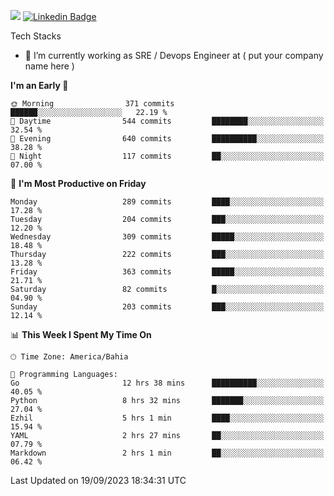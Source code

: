 ![](https://komarev.com/ghpvc/?username=miltlima&color=blue) [![Linkedin Badge](https://img.shields.io/badge/-LinkedIn-blue?style=flat-square&logo=Linkedin&logoColor=white&link=https://www.linkedin.com/in/miltonlimaj/)](https://www.linkedin.com/in/miltonlimaj/) 


Tech Stacks
                 

- 🔭 I’m currently working as SRE / Devops Engineer at ( put your company name here )


<!--START_SECTION:waka-->
**I'm an Early 🐤** 

```text
🌞 Morning                371 commits         ██████░░░░░░░░░░░░░░░░░░░   22.19 % 
🌆 Daytime                544 commits         ████████░░░░░░░░░░░░░░░░░   32.54 % 
🌃 Evening                640 commits         ██████████░░░░░░░░░░░░░░░   38.28 % 
🌙 Night                  117 commits         ██░░░░░░░░░░░░░░░░░░░░░░░   07.00 % 
```
📅 **I'm Most Productive on Friday** 

```text
Monday                   289 commits         ████░░░░░░░░░░░░░░░░░░░░░   17.28 % 
Tuesday                  204 commits         ███░░░░░░░░░░░░░░░░░░░░░░   12.20 % 
Wednesday                309 commits         █████░░░░░░░░░░░░░░░░░░░░   18.48 % 
Thursday                 222 commits         ███░░░░░░░░░░░░░░░░░░░░░░   13.28 % 
Friday                   363 commits         █████░░░░░░░░░░░░░░░░░░░░   21.71 % 
Saturday                 82 commits          █░░░░░░░░░░░░░░░░░░░░░░░░   04.90 % 
Sunday                   203 commits         ███░░░░░░░░░░░░░░░░░░░░░░   12.14 % 
```


📊 **This Week I Spent My Time On** 

```text
🕑︎ Time Zone: America/Bahia

💬 Programming Languages: 
Go                       12 hrs 38 mins      ██████████░░░░░░░░░░░░░░░   40.05 % 
Python                   8 hrs 32 mins       ███████░░░░░░░░░░░░░░░░░░   27.04 % 
Ezhil                    5 hrs 1 min         ████░░░░░░░░░░░░░░░░░░░░░   15.94 % 
YAML                     2 hrs 27 mins       ██░░░░░░░░░░░░░░░░░░░░░░░   07.79 % 
Markdown                 2 hrs 1 min         ██░░░░░░░░░░░░░░░░░░░░░░░   06.42 % 
```


 Last Updated on 19/09/2023 18:34:31 UTC
<!--END_SECTION:waka-->
